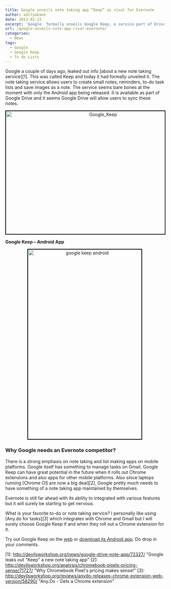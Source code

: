 ```yaml
---
title: Google unveils note taking app “Keep” as rival for Evernote
author: adityakane
date: 2013-03-21
excerpt: 'Google  formally unveils Google Keep, a service part of Drive that syncs notes, images and to-do lists. Google Keep is available as an Android app too.'
url: /google-unveils-note-app-rival-evernote/
categories:
  - News
tags:
  - Google
  - Google Keep
  - To do Lists
---
```

Google a couple of days ago, leaked out info [about a new note taking service][1]. This was called Keep and today it had formally unveiled it. The note taking service allows users to create small notes, reminders, to-do task lists and save images as a note. The service seems bare bones at the moment with only the Android app being released. It is available as part of Google Drive and it seems Google Drive will allow users to sync these notes.

<p style="text-align: center;">
  <a href="http://cdn.devilsworkshop.org/files/2013/03/Google_Keep.png"><img class="aligncenter size-medium wp-image-72386" style="border: 2px solid black;" alt="Google_Keep" src="http://cdn.devilsworkshop.org/files/2013/03/Google_Keep-600x389.png" width="600" height="389" /></a>
</p>

**Google Keep &#8211; Android App**

<p style="text-align: center;">
  <a href="http://cdn.devilsworkshop.org/files/2013/03/google-keep-android.jpg"><img class="aligncenter size-medium wp-image-72387" style="border: 2px solid black;" alt="google keep android" src="http://cdn.devilsworkshop.org/files/2013/03/google-keep-android-360x600.jpg" width="360" height="600" /></a>
</p>

### Why Google needs an Evernote competitor?

There is a strong emphasis on note taking and list making apps on mobile platforms. Google itself has something to manage tasks on Gmail. Google Keep can have great potential in the future when it rolls out Chrome extensions and also apps for other mobile platforms. Also since laptops running [Chrome OS are now a big deal][2], Google pretty much needs to have something of a note taking app maintained by themselves.

Evernote is still far ahead with its ability to integrated with various features but it will surely be starting to get nervous.

What is your favorite to-do or note taking service? I personally like using [Any.do for tasks][3] which integrates with Chrome and Gmail but I will surely choose Google Keep if and when they roll out a Chrome extension for it.

Try out Google Keep on the <a href="https://drive.google.com/keep/" onclick="_gaq.push(['_trackEvent', 'outbound-article', 'https://drive.google.com/keep/', 'web']);" >web</a> or <a href="https://play.google.com/store/apps/details?id=com.google.android.keep" onclick="_gaq.push(['_trackEvent', 'outbound-article', 'https://play.google.com/store/apps/details?id=com.google.android.keep', 'download its Android app']);" >download its Android app</a>. Do drop in your comments.

 [1]: http://devilsworkshop.org/news/google-drive-note-app/72327/ "Google leaks out "Keep" a new note taking app"
 [2]: http://devilsworkshop.org/analysis/chromebook-pixels-pricing-sense/71727/ "Why Chromebook Pixel's pricing makes sense!"
 [3]: http://devilsworkshop.org/reviews/anydo-releases-chrome-extension-web-version/58290/ "Any.Do - Gets a Chrome extension"
